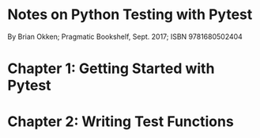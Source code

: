 # Notes on Python Testing with Pytest

By Brian Okken; Pragmatic Bookshelf, Sept. 2017; ISBN 9781680502404

# Chapter 1: Getting Started with Pytest

# Chapter 2: Writing Test Functions


